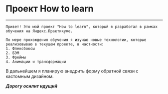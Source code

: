 # Проект How to learn
---
```
Привет! Это мой проект "How to learn", который я разработал в рамках обучения на Яндекс.Практикуме.

По мере прохождения обучения я изучаю новые технологии, которые реализовываю в текущем проекте, в частности:
1. Флексбоксы
2. БЭМ
3. Фреймы
4. Анимации и трансформации
```
В дальнейшем я планирую внедрить форму обратной связи с кастомным дизайном.

***Дорогу осилит идущий***
